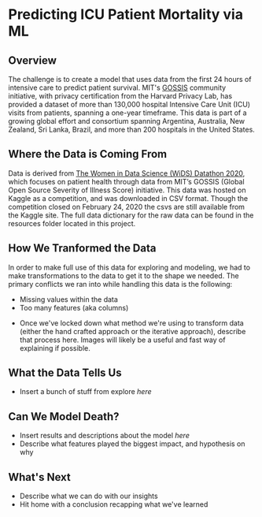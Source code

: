 # Predicting ICU Patient Mortality via ML

## Overview
The challenge is to create a model that uses data from the first 24 hours of intensive care to predict patient survival. MIT's [GOSSIS](https://gossis.mit.edu/) community initiative, with privacy certification from the Harvard Privacy Lab, has provided a dataset of more than 130,000 hospital Intensive Care Unit (ICU) visits from patients, spanning a one-year timeframe. This data is part of a growing global effort and consortium spanning Argentina, Australia, New Zealand, Sri Lanka, Brazil, and more than 200 hospitals in the United States.

## Where the Data is Coming From
Data is derived from [The Women in Data Science (WiDS) Datathon 2020](https://www.kaggle.com/c/widsdatathon2020/overview), which focuses on patient health through data from MIT’s GOSSIS (Global Open Source Severity of Illness Score) initiative. This data was hosted on Kaggle as a competition, and was downloaded in CSV format. Though the competition closed on February 24, 2020 the csvs are still available from the Kaggle site. The full data dictionary for the raw data can be found in the resources folder located in this project. 

## How We Tranformed the Data
In order to make full use of this data for exploring and modeling, we had to make transformations to the data to get it to the shape we needed. The primary conflicts we ran into while handling this data is the following:
- Missing values within the data
- Too many features (aka columns)

* Once we've locked down what method we're using to transform data (either the hand crafted approach or the iterative approach), describe that process here. Images will likely be a useful and fast way of explaining if possible.

## What the Data Tells Us
* Insert a bunch of stuff from explore *here*

## Can We Model Death?
* Insert results and descriptions about the model *here*
* Describe what features played the biggest impact, and hypothesis on why

## What's Next
* Describe what we can do with our insights
* Hit home with a conclusion recapping what we've learned